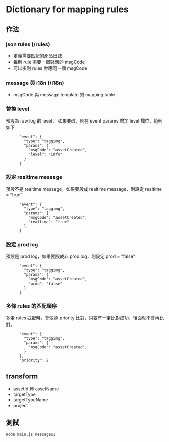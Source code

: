 # Dictionary for mapping rules
## 作法

### json rules (/rules)
- 定義需要匹配的產品日誌
- 每則 rule 需要一個對應的 msgCode
- 可以多則 rules 對應同一個 msgCode

### message 與 i18n (/i18n)
- msgCode 與 message template 的 mapping table

### 替換 level
預設為 raw log 的 level， 如果要改，則在 event params 增加 level 欄位，範例如下
```
      "event": {
        "type": "tagging",
        "params": {
          "msgCode": "assetCreated",
          "level": "info"
        }
      }
```

### 設定 realtime message
預設不是 realtime message，如果要設成 realtime message，則設定 realtime = "true"
```
      "event": {
        "type": "tagging",
        "params": {
          "msgCode": "assetCreated",
          "realtime": "true"
        }
      }
```

### 設定 prod log
預設是 prod log，如果要設成非 prod log，則設定 prod = "false"
```
      "event": {
        "type": "tagging",
        "params": {
          "msgCode": "assetCreated",
          "prod": "false"
        }
      }
```

### 多條 rules 的匹配順序
多筆 rules 匹配時，會依照 priority 比對，只要有一筆比對成功，後面就不會再比對。
```
      "event": {
        "type": "tagging",
        "params": {
          "msgCode": "assetCreated",
        }
      },
      "priority": 2
```

## transform
- assetId 轉 assetName
- targetType
- targetTypeName
- project

## 測試
```node main.js messages1```

